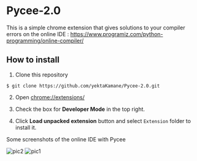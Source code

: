 # Pycee-2.0

This is a simple chrome extension that gives solutions to your compiler errors on the online IDE :
https://www.programiz.com/python-programming/online-compiler/

## How to install

1. Clone this repository
``` git
$ git clone https://github.com/yektaKamane/Pycee-2.0.git
```

2. Open [chrome://extensions/](chrome://extensions/)

3. Check the box for **Developer Mode** in the top right.

4. Click **Load unpacked extension** button and select `Extension` folder to install it.

Some screenshots of the online IDE with Pycee


![pic2](https://user-images.githubusercontent.com/44814811/150676633-83abacc7-8a83-4367-81be-580c33e090c8.png)
![pic1](https://user-images.githubusercontent.com/44814811/150676645-90f89035-b9f6-4569-a292-69ebdb3d5179.png)
